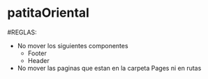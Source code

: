 # patitaOriental

#REGLAS:
- No mover los siguientes componentes 
    - Footer
    - Header
- No mover las paginas que estan en la carpeta Pages ni en rutas
